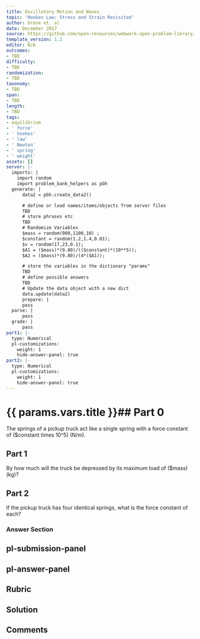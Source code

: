 ```yaml
---
title: Oscillatory Motion and Waves
topic: 'Hookes Law: Stress and Strain Revisited'
author: Urone et. al
date: December 2017
source: https://github.com/open-resources/webwork-open-problem-library/tree/master/Contrib/BrockPhysics/College_Physics_Urone/16.Oscillatory_Motion_and_Waves/NU_U17-16-01-004.pg
template_version: 1.2
editor: N/A
outcomes:
- TBD
difficulty:
- TBD
randomization:
- TBD
taxonomy:
- TBD
span:
- TBD
length:
- TBD
tags:
- equilibrium
- ' force'
- ' hookes'
- ' law'
- ' Newton'
- ' spring'
- ' weight'
assets: []
server: |-
  imports: |
    import random
    import problem_bank_helpers as pbh
  generate: |
      data2 = pbh.create_data2()

      # define or load names/items/objects from server files
      TBD
      # store phrases etc
      TBD
      # Randomize Variables
      $mass = random(900,1100,10) ;
      $constant = random(1.2,1.4,0.01);
      $v = random(17,23,0.1);
      $A1 = ($mass)*(9.80)/(($constant)*(10**5));
      $A2 = ($mass)*(9.80)/(4*($A1));

      # store the variables in the dictionary "params"
      TBD
      # define possible answers
      TBD
      # Update the data object with a new dict
      data.update(data2)
      prepare: |
      pass
  parse: |
      pass
  grade: |
      pass
part1: |-
  type: Numerical
  pl-customizations:
    weight: 1
    hide-answer-panel: true
part2: |-
  type: Numerical
  pl-customizations:
    weight: 1
    hide-answer-panel: true
---
```


# {{ params.vars.title }}## Part 0 
The springs of a pickup truck act like a single spring with a force constant of ($constant times 10^5) (N/m). 
## Part 1 
 By how much will the truck be depressed by its maximum load of ($mass) (kg)? 
## Part 2 
If the pickup truck has four identical springs, what is the force constant of each? 


### Answer Section 


## pl-submission-panel 


## pl-answer-panel 


## Rubric 


## Solution 


## Comments 


